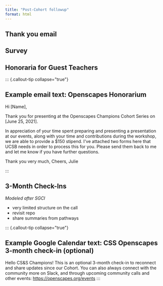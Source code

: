 ```yaml
---
title: "Post-Cohort followup"
format: html
---
```


## Thank you email

## Survey

## Honoraria for Guest Teachers

::: {.callout-tip collapse="true"}
## Example email text: Openscapes Honorarium
Hi [Name],

Thank you for presenting at the Openscapes Champions Cohort Series on [June 25, 2021]. 

In appreciation of your time spent preparing and presenting a presentation at our events, along with your time and contributions during the workshop, we are able to provide a $150 stipend. I've attached two forms here that UCSB needs in order to process this for you. Please send them back to me and let me know if you have further questions.

Thank you very much, 
Cheers,
Julie

:::

## 3-Month Check-Ins

*Modeled after SGCI*

- very limited structure on the call
- revisit repo
- share summaries from pathways



::: {.callout-tip collapse="true"}
## Example Google Calendar text: CSS Openscapes 3-month check-in (optional)
Hello CS&S Champions! This is an optional 3-month check-in to reconnect and share updates since our Cohort. You can also always connect with the community more on Slack, and through upcoming community calls and other events: https://openscapes.org/events
:::